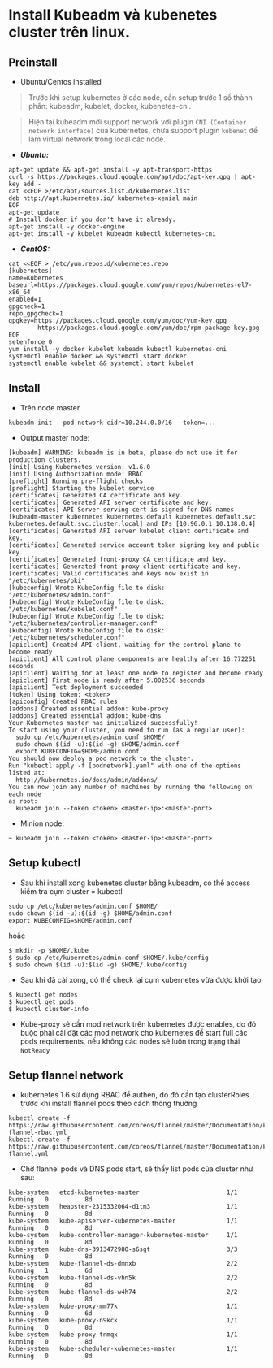 # Install Kubeadm và kubenetes cluster trên linux.


## Preinstall

- Ubuntu/Centos installed

> Trước khi setup kubernetes ở các node, cần setup trước 1 số thành phần: kubeadm, kubelet, docker, kubenetes-cni.

> Hiện tại kubeadm mới support network với plugin `CNI (Container network interface)` của kubernetes, chưa support plugin `kubenet` để làm virtual network trong local các node.

- ***Ubuntu:***
```
apt-get update && apt-get install -y apt-transport-https
curl -s https://packages.cloud.google.com/apt/doc/apt-key.gpg | apt-key add -
cat <<EOF >/etc/apt/sources.list.d/kubernetes.list
deb http://apt.kubernetes.io/ kubernetes-xenial main
EOF
apt-get update
# Install docker if you don't have it already.
apt-get install -y docker-engine
apt-get install -y kubelet kubeadm kubectl kubernetes-cni
```

- ***CentOS:***
```
cat <<EOF > /etc/yum.repos.d/kubernetes.repo
[kubernetes]
name=Kubernetes
baseurl=https://packages.cloud.google.com/yum/repos/kubernetes-el7-x86_64
enabled=1
gpgcheck=1
repo_gpgcheck=1
gpgkey=https://packages.cloud.google.com/yum/doc/yum-key.gpg
        https://packages.cloud.google.com/yum/doc/rpm-package-key.gpg
EOF
setenforce 0
yum install -y docker kubelet kubeadm kubectl kubernetes-cni
systemctl enable docker && systemctl start docker
systemctl enable kubelet && systemctl start kubelet
```

## Install

- Trên node master
```
kubeadm init --pod-network-cidr=10.244.0.0/16 --token=...
```

- Output master node:
```
[kubeadm] WARNING: kubeadm is in beta, please do not use it for production clusters.
[init] Using Kubernetes version: v1.6.0
[init] Using Authorization mode: RBAC
[preflight] Running pre-flight checks
[preflight] Starting the kubelet service
[certificates] Generated CA certificate and key.
[certificates] Generated API server certificate and key.
[certificates] API Server serving cert is signed for DNS names [kubeadm-master kubernetes kubernetes.default kubernetes.default.svc kubernetes.default.svc.cluster.local] and IPs [10.96.0.1 10.138.0.4]
[certificates] Generated API server kubelet client certificate and key.
[certificates] Generated service account token signing key and public key.
[certificates] Generated front-proxy CA certificate and key.
[certificates] Generated front-proxy client certificate and key.
[certificates] Valid certificates and keys now exist in "/etc/kubernetes/pki"
[kubeconfig] Wrote KubeConfig file to disk: "/etc/kubernetes/admin.conf"
[kubeconfig] Wrote KubeConfig file to disk: "/etc/kubernetes/kubelet.conf"
[kubeconfig] Wrote KubeConfig file to disk: "/etc/kubernetes/controller-manager.conf"
[kubeconfig] Wrote KubeConfig file to disk: "/etc/kubernetes/scheduler.conf"
[apiclient] Created API client, waiting for the control plane to become ready
[apiclient] All control plane components are healthy after 16.772251 seconds
[apiclient] Waiting for at least one node to register and become ready
[apiclient] First node is ready after 5.002536 seconds
[apiclient] Test deployment succeeded
[token] Using token: <token>
[apiconfig] Created RBAC rules
[addons] Created essential addon: kube-proxy
[addons] Created essential addon: kube-dns
Your Kubernetes master has initialized successfully!
To start using your cluster, you need to run (as a regular user):
  sudo cp /etc/kubernetes/admin.conf $HOME/
  sudo chown $(id -u):$(id -g) $HOME/admin.conf
  export KUBECONFIG=$HOME/admin.conf
You should now deploy a pod network to the cluster.
Run "kubectl apply -f [podnetwork].yaml" with one of the options listed at:
  http://kubernetes.io/docs/admin/addons/
You can now join any number of machines by running the following on each node
as root:
  kubeadm join --token <token> <master-ip>:<master-port>
```

- Minion node:
```
~ kubeadm join --token <token> <master-ip>:<master-port>
```

## Setup kubectl

- Sau khi install xong kubenetes cluster bằng kubeadm, có thể access kiểm tra cụm cluster = kubectl
```
sudo cp /etc/kubernetes/admin.conf $HOME/
sudo chown $(id -u):$(id -g) $HOME/admin.conf
export KUBECONFIG=$HOME/admin.conf
```

hoặc 
```
$ mkdir -p $HOME/.kube
$ sudo cp /etc/kubernetes/admin.conf $HOME/.kube/config
$ sudo chown $(id -u):$(id -g) $HOME/.kube/config
```

- Sau khi đã cài xong, có thể check lại cụm kubernetes vừa được khởi tạo 
```
$ kubectl get nodes
$ kubectl get pods
$ kubectl cluster-info
```

- Kube-proxy sẽ cần mod network trên kubernetes được enables, do đó buộc phải cài đặt các mod network cho kubernetes để start full các pods requirements, nếu không các nodes sẽ luôn trong trạng thái `NotReady`

## Setup flannel network

- kubernetes 1.6 sử dụng RBAC để authen, do đó cần tạo clusterRoles trước khi install flannel pods theo cách thông thường
```
kubectl create -f https://raw.githubusercontent.com/coreos/flannel/master/Documentation/kube-flannel-rbac.yml
kubectl create -f https://raw.githubusercontent.com/coreos/flannel/master/Documentation/kube-flannel.yml
```

- Chờ flannel pods và DNS pods start, sẽ thấy list pods của cluster như sau:
```
kube-system   etcd-kubernetes-master                        1/1       Running   0          8d
kube-system   heapster-2315332064-d1tm3                     1/1       Running   0          8d
kube-system   kube-apiserver-kubernetes-master              1/1       Running   0          8d
kube-system   kube-controller-manager-kubernetes-master     1/1       Running   0          8d
kube-system   kube-dns-3913472980-s6sgt                     3/3       Running   0          8d
kube-system   kube-flannel-ds-dmnxb                         2/2       Running   1          6d
kube-system   kube-flannel-ds-vhn5k                         2/2       Running   0          8d
kube-system   kube-flannel-ds-w4h74                         2/2       Running   0          8d
kube-system   kube-proxy-mm77k                              1/1       Running   0          6d
kube-system   kube-proxy-n9kck                              1/1       Running   0          8d
kube-system   kube-proxy-tnmqx                              1/1       Running   0          8d
kube-system   kube-scheduler-kubernetes-master              1/1       Running   0          8d
```